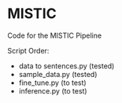 # MISTIC
Code for the MISTIC Pipeline

Script Order:

* data to sentences.py (tested)
* sample_data.py (tested)
* fine_tune.py (to test)
* inference.py (to test)
